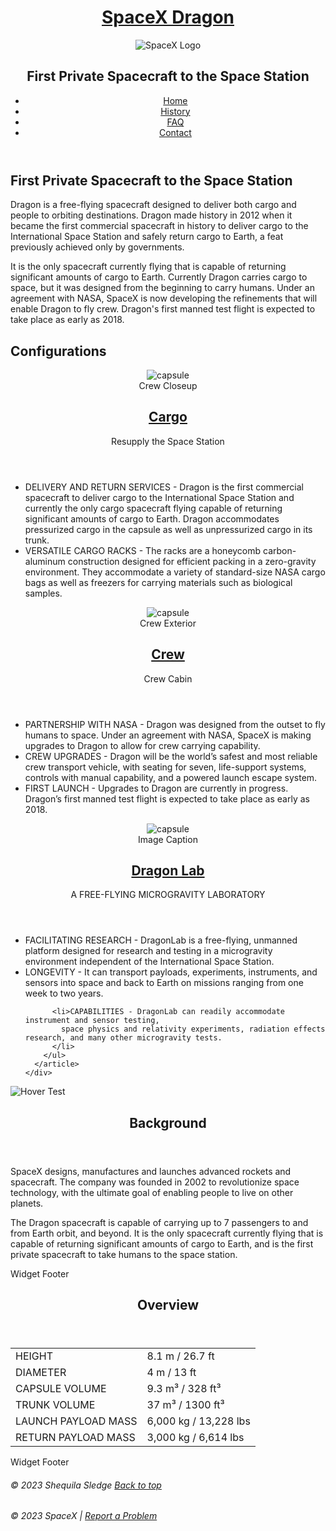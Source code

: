 <!doctype html>
<head>
  <meta charset="utf-8">
  <title>SpaceX Dragon</title>
  <meta charset="UTF-8" />
  <meta name="description" content="Keyword rich narrative on site purpose" />
  <meta name="author" content="Shequila Sledge" />
  <meta name="viewport" content="width=device-width, initial-scale=1.0">
  <meta name="robots" content="noindex">
  <meta name="author" content="Thomas Wallace" />
  <link href="assets/css/style.css" rel="stylesheet">
</head>
<title>SpaceX Dragon</title>
</head>

<body>
  <header role="banner" class="primary">
    <h1><a href="">SpaceX Dragon</a></h1>
    <img src="assets/img/SpaceX-Logo.png" alt="SpaceX Logo" />
    <h2>First Private Spacecraft to the Space Station</h2>
    <nav role="navigation">
      <ul>
        <li><a href="index.html">Home</a></li>
        <li><a href="history.html">History</a></li>
        <li><a href="faq.html">FAQ</a></li>
        <li><a href="contact.html">Contact</a></li>
      </ul>
    </nav>
  </header>
  <section id="content" class="container">
    <h2>First Private Spacecraft to the Space Station</h2>
    <p>Dragon is a free-flying spacecraft designed to deliver both cargo and people to orbiting destinations.
      Dragon made history in 2012 when it became the first commercial spacecraft in history to deliver cargo to the
      International Space Station and safely return cargo to Earth,
      a feat previously achieved only by governments. </p>
    <p>It is the only spacecraft currently flying that is capable of returning significant amounts of cargo to Earth.
      Currently Dragon carries cargo to space, but it was designed from the beginning to carry humans.
      Under an agreement with NASA, SpaceX is now developing the refinements that will enable Dragon to fly crew.
      Dragon's first manned test flight is expected to take place as early as 2018.</p>
  </section>
  <section id="articles">
    <div class="container">
      <h2>Configurations</h2>
      <article class="post">
        <header>
          <figure>
            <img src="assets/img/dragon-intertior-crew.jpg" alt="capsule" />
            <figcaption>Crew Closeup</figcaption>
          </figure>
          <h2> <a href="#" rel="bookmark" title="link to this post">Cargo</a> </h2>
          <p>Resupply the Space Station</p>
        </header>
        <ul>
          <li>DELIVERY AND RETURN SERVICES - Dragon is the first commercial spacecraft to deliver cargo to the
            International Space Station and currently
            the only cargo spacecraft flying capable of returning significant amounts of cargo to Earth.
            Dragon accommodates pressurized cargo in the capsule as well as unpressurized cargo in its trunk.</li>
          <li>VERSATILE CARGO RACKS - The racks are a honeycomb carbon-aluminum construction designed for efficient
            packing in a zero-gravity environment.
            They accommodate a variety of standard-size NASA cargo bags as well as freezers for carrying materials such
            as biological samples.</li>
        </ul>
      </article>
      <article class="post">
        <header>
          <figure>
            <img src="assets/img/dragon-exterior.jpg" alt="capsule" />
            <figcaption>Crew Exterior</figcaption>
          </figure>
          <h2> <a href="#" rel="bookmark" title="link to this post">Crew</a> </h2>
          <p>Crew Cabin</p>
        </header>
        <ul>
          <li> PARTNERSHIP WITH NASA - Dragon was designed from the outset to fly humans to space.
            Under an agreement with NASA, SpaceX is making upgrades to Dragon to allow for crew carrying capability.
          </li>
          <li> CREW UPGRADES - Dragon will be the world’s safest and most reliable crew transport vehicle, with seating
            for seven,
            life-support systems, controls with manual capability, and a powered launch escape system.</li>
          <li>FIRST LAUNCH - Upgrades to Dragon are currently in progress.
            Dragon’s first manned test flight is expected to take place as early as 2018.</li>
        </ul>
      </article>
      <article class="post">
        <header>
          <figure>
            <img src="assets/img/Dragon_V2_interior.2.jpg" alt="capsule" />
            <figcaption>Image Caption</figcaption>
          </figure>
          <h2> <a href="#" rel="bookmark" title="link to this post">Dragon Lab</a> </h2>
          <p>A FREE-FLYING MICROGRAVITY LABORATORY</p>
        </header>
        <ul>
          <li>FACILITATING RESEARCH - DragonLab is a free-flying, unmanned platform designed for research and testing
            in a microgravity environment independent of the International Space Station.</li>
          <li> LONGEVITY - It can transport payloads, experiments, instruments, and sensors
            into space and back to Earth on missions ranging from one week to two years.</li>

          <li>CAPABILITIES - DragonLab can readily accommodate instrument and sensor testing,
            space physics and relativity experiments, radiation effects research, and many other microgravity tests.
          </li>
        </ul>
      </article>
    </div>
  </section>
  <section id="hero" class="container">
    <img src="https://assets.codepen.io/7248/dragon_2_hover_test.jpg" alt="Hover Test" class="img-center" />
  </section>
  <aside role="complementary">
    <div class="container">
      <article class="widget">
        <header>
          <h2>Background</h2>
        </header>
        <p>SpaceX designs, manufactures and launches advanced rockets and spacecraft.
          The company was founded in 2002 to revolutionize space technology,
          with the ultimate goal of enabling people to live on other planets.</p>
        <p> The Dragon spacecraft is capable of carrying up to 7 passengers to and from Earth orbit,
          and beyond. It is the only spacecraft currently flying that is capable of returning significant amounts of
          cargo to Earth,
          and is the first private spacecraft to take humans to the space station.</p>
      <footer>Widget Footer</footer>
    </article>
    <article class="widget overview">
      <header>
        <h2>Overview</h2>
      </header>
      <table>
        <tbody>
          <tr>
            <td>HEIGHT</td>
            <td>8.1 m <span>/ 26.7 ft</span></td>
          </tr>
          <tr>
            <td>DIAMETER</td>
            <td>4 m <span>/ 13 ft</span></td>
          </tr>
          <tr>
            <td>CAPSULE VOLUME</td>
            <td>9.3 m³ <span>/ 328 ft³ </span></td>
          </tr>
          <tr>
            <td>TRUNK VOLUME</td>
            <td>37 m³ <span>/ 1300 ft³ </span></td>
          </tr>
          <tr>
            <td>LAUNCH PAYLOAD MASS</td>
            <td>6,000 kg <span>/ 13,228 lbs</span></td>
          </tr>
          <tr>
            <td>RETURN PAYLOAD MASS</td>
            <td>3,000 kg <span>/ 6,614 lbs</span></td>
          </tr>
        </tbody>
      </table>
      <footer>Widget Footer</footer>
    </article>
    </div>
  </aside>
  <h6 class="back-to-top">
    &copy; 2023 Shequila Sledge <a href="#top">Back to top</a>
   </h6>
  <footer id="colophon" role="contentinfo">
    <h6>&copy; 2023 SpaceX | <a href="mailto:yjmehari@ualr.edu"> Report a Problem</a>
    </h6>
  </footer>
</body>

</html>
